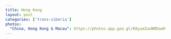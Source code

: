 ```yaml
---
title: Hong Kong
layout: post
categories: ['trans-siberia']
photos:
  "China, Hong Kong & Macau": https://photos.app.goo.gl/KAyueZuuNMDowHt77
---
```

